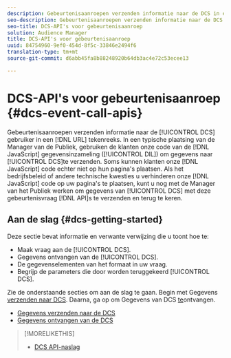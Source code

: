 ```yaml
---
description: Gebeurtenisaanroepen verzenden informatie naar de DCS in een URL-tekenreeks. In een gebruikelijke implementatie van Audience Manager gebruiken klanten onze JavaScript-code voor gegevensverzameling (DIL) om gegevens naar de DCS te verzenden. Soms kunnen klanten echter onze JavaScript-code niet op hun pagina's plaatsen. Als het bedrijfsbeleid of andere technische problemen u verhinderen onze code JavaScript op uw pagina's te plaatsen, kunt u nog met de Manager van de Publiek werken om gegevens van DCS met deze gebeurtenisvraag APIs te verzenden en terug te keren.
seo-description: Gebeurtenisaanroepen verzenden informatie naar de DCS in een URL-tekenreeks. In een gebruikelijke implementatie van Audience Manager gebruiken klanten onze JavaScript-code voor gegevensverzameling (DIL) om gegevens naar de DCS te verzenden. Soms kunnen klanten echter onze JavaScript-code niet op hun pagina's plaatsen. Als het bedrijfsbeleid of andere technische problemen u verhinderen onze code JavaScript op uw pagina's te plaatsen, kunt u nog met de Manager van de Publiek werken om gegevens van DCS met deze gebeurtenisvraag APIs te verzenden en terug te keren.
seo-title: DCS-API's voor gebeurtenisaanroep
solution: Audience Manager
title: DCS-API's voor gebeurtenisaanroep
uuid: 84754960-9ef0-454d-8f5c-33846e2494f6
translation-type: tm+mt
source-git-commit: d6abb45fa8b88248920b64db3ac4e72c53ecee13

---
```



# DCS-API&#39;s voor gebeurtenisaanroep {#dcs-event-call-apis}

Gebeurtenisaanroepen verzenden informatie naar de [!UICONTROL DCS] gebruiker in een [!DNL URL] tekenreeks. In een typische plaatsing van de Manager van de Publiek, gebruiken de klanten onze code van de [!DNL JavaScript] gegevensinzameling ([!UICONTROL DIL]) om gegevens naar [!UICONTROL DCS]te verzenden. Soms kunnen klanten onze [!DNL JavaScript] code echter niet op hun pagina&#39;s plaatsen. Als het bedrijfsbeleid of andere technische kwesties u verhinderen onze [!DNL JavaScript] code op uw pagina&#39;s te plaatsen, kunt u nog met de Manager van het Publiek werken om gegevens van [!UICONTROL DCS] met deze gebeurtenisvraag [!DNL API]s te verzenden en terug te keren.

## Aan de slag {#dcs-getting-started}

Deze sectie bevat informatie en verwante verwijzing die u toont hoe te:

* Maak vraag aan de [!UICONTROL DCS].
* Gegevens ontvangen van de [!UICONTROL DCS].
* De gegevenselementen van het formaat in uw vraag.
* Begrijp de parameters die door worden teruggekeerd [!UICONTROL DCS].

Zie de onderstaande secties om aan de slag te gaan. Begin met Gegevens [verzenden naar DCS](../../../api/dcs-intro/dcs-event-calls/dcs-url-send.md). Daarna, ga op om Gegevens van DCS [te](../../../api/dcs-intro/dcs-event-calls/dcs-url-receive.md)ontvangen.

* [Gegevens verzenden naar de DCS](dcs-url-send.md)
* [Gegevens ontvangen van de DCS](dcs-url-receive.md)

>[!MORELIKETHIS]
>
>* [DCS API-naslag](../../../api/dcs-intro/dcs-api-reference/dcs-api-methods.md)

